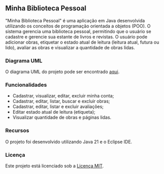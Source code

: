## Minha Biblioteca Pessoal

"Minha Biblioteca Pessoal" é uma aplicação em Java desenvolvida utilizando os conceitos de programação orientada a objetos (POO). O sistema gerencia uma biblioteca pessoal, permitindo que o usuário se cadastre e gerencie sua estante de livros e revistas. O usuário pode adicionar obras, etiquetar o estado atual de leitura (leitura atual, futura ou lido), avaliar as obras e visualizar a quantidade de obras lidas.

### Diagrama UML

O diagrama UML do projeto pode ser encontrado [aqui](./UML.pdf).

### Funcionalidades

- Cadastrar, visualizar, editar, excluir minha conta;
- Cadastrar, editar, listar, buscar e excluir obras;
- Cadastrar, editar, listar e excluir avaliações;
- Editar estado atual de leitura (etiqueta);
- Visualizar quantidade de obras e páginas lidas.

### Recursos

O projeto foi desenvolvido utilizando Java 21 e o Eclipse IDE.

### Licença

Este projeto está licenciado sob a [Licença MIT](./LICENSE.txt).
